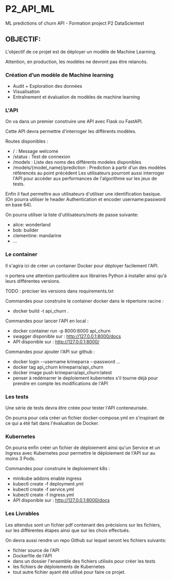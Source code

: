 # P2_API_ML
ML predictions of churn API - Formation project P2 DataScientest

## OBJECTIF:
L'objectif de ce projet est de déployer un modèle de Machine Learning. 

Attention, en production, les modèles ne devront pas être relancés.

### Création d’un modèle de Machine learning
* Audit + Exploration des données
* Visualisation
* Entraînement et évaluation de modèles de machine learning

### L'API
On va dans un premier construire une API avec Flask ou FastAPI.

Cette API devra permettre d'interroger les différents modèles. 

Routes disponibles :
* / : Message welcome
* /status : Test de connexion
* /models : Liste des noms des différents modeles disponibles
* /models/{model_name}/prediction : Prediction à partir d'un des modèles référencés au point précédent
Les utilisateurs pourront aussi interroger l'API pour accéder aux performances de l'algorithme sur les jeux de tests.

Enfin il faut permettre aux utilisateurs d'utiliser une identification basique. (On pourra utiliser le header Authentication et encoder username:password en base 64).

On pourra utiliser la liste d'utilisateurs/mots de passe suivante:
  - alice: wonderland
  - bob: builder
  - clementine: mandarine
  - ...

### Le container
Il s'agira ici de créer un container Docker pour déployer facilement l'API. 

n portera une attention particulière aux librairies Python à installer ainsi qu'à leurs différentes versions.  

TODO : préciser les versions dans requirements.txt


Commandes pour construire le container docker dans le répertoire racine :
* docker build -t api_churn .


Commandes pour lancer l'API en local :
* docker container run -p 8000:8000 api_churn
* swagger disponible sur : http://127.0.0.1:8000/docs
* API disponible sur : http://127.0.0.1:8000/


Commandes pour ajouter l'API sur github :
* docker login --username krineparra --password ...
* docker tag api_churn krineparra/api_churn
* docker image push krineparra/api_churn:latest
* penser à redémarrer le deploiement kubernetes s'il tourne déjà pour prendre en compte les modifications de l'API


### Les tests
Une série de tests devra être créée pour tester l'API conteneurisée. 

On pourra pour cela créer un fichier docker-compose.yml en s'inspirant de ce qui a été fait dans l'évaluation de Docker.

### Kubernetes
On pourra enfin créer un fichier de déploiement ainsi qu'un Service et un Ingress avec Kubernetes pour permettre le déploiement de l'API sur au moins 3 Pods.

Commandes pour construire le deploiement k8s :
* minikube addons enable ingress
* kubectl create -f deployment.yml
* kubectl create -f service.yml
* kubectl create -f ingress.yml
* API disponible sur : http://127.0.0.1:8000/docs

### Les Livrables
Les attendus sont un fichier pdf contenant des précisions sur les fichiers, sur les différentes étapes ainsi que sur les choix effectués. 

On devra aussi rendre un repo Github sur lequel seront les fichiers suivants:
* fichier source de l'API
* Dockerfile de l'API
* dans un dossier l'ensemble des fichiers utilisés pour créer les tests
* les fichiers de déploiements de Kubernetes
* tout autre fichier ayant été utilisé pour faire ce projet.